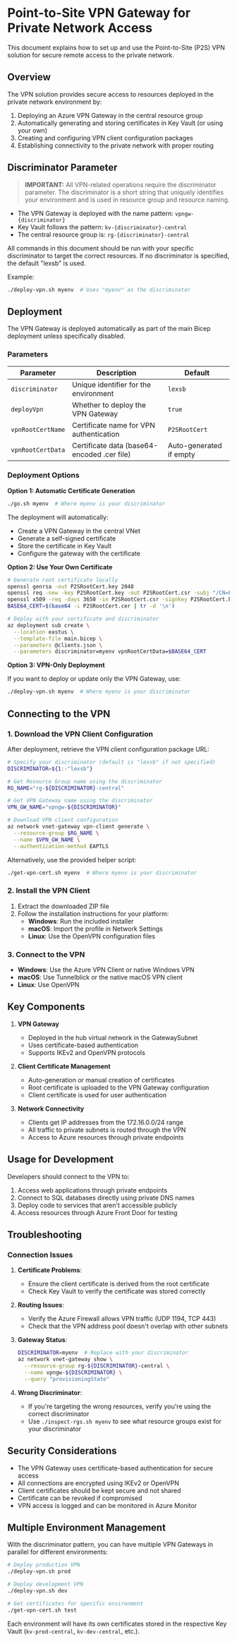 # Point-to-Site VPN Gateway for Private Network Access

This document explains how to set up and use the Point-to-Site (P2S) VPN solution for secure remote access to the private network.

## Overview

The VPN solution provides secure access to resources deployed in the private network environment by:

1. Deploying an Azure VPN Gateway in the central resource group
2. Automatically generating and storing certificates in Key Vault (or using your own)
3. Creating and configuring VPN client configuration packages
4. Establishing connectivity to the private network with proper routing

## Discriminator Parameter

> **IMPORTANT:** All VPN-related operations require the discriminator parameter. The discriminator is a short string that uniquely identifies your environment and is used in resource group and resource naming.

- The VPN Gateway is deployed with the name pattern: `vpngw-{discriminator}`
- Key Vault follows the pattern: `kv-{discriminator}-central`
- The central resource group is: `rg-{discriminator}-central`

All commands in this document should be run with your specific discriminator to target the correct resources. If no discriminator is specified, the default "lexsb" is used.

Example:
```bash
./deploy-vpn.sh myenv  # Uses "myenv" as the discriminator
```

## Deployment

The VPN Gateway is deployed automatically as part of the main Bicep deployment unless specifically disabled.

### Parameters

| Parameter | Description | Default |
|-----------|-------------|---------|
| `discriminator` | Unique identifier for the environment | `lexsb` |
| `deployVpn` | Whether to deploy the VPN Gateway | `true` |
| `vpnRootCertName` | Certificate name for VPN authentication | `P2SRootCert` |
| `vpnRootCertData` | Certificate data (base64-encoded .cer file) | Auto-generated if empty |

### Deployment Options

**Option 1: Automatic Certificate Generation**

```bash
./go.sh myenv  # Where myenv is your discriminator
```

The deployment will automatically:
- Create a VPN Gateway in the central VNet
- Generate a self-signed certificate
- Store the certificate in Key Vault
- Configure the gateway with the certificate

**Option 2: Use Your Own Certificate**

```bash
# Generate root certificate locally
openssl genrsa -out P2SRootCert.key 2048
openssl req -new -key P2SRootCert.key -out P2SRootCert.csr -subj "/CN=P2SRootCert"
openssl x509 -req -days 3650 -in P2SRootCert.csr -signkey P2SRootCert.key -out P2SRootCert.cer
BASE64_CERT=$(base64 -i P2SRootCert.cer | tr -d '\n')

# Deploy with your certificate and discriminator
az deployment sub create \
  --location eastus \
  --template-file main.bicep \
  --parameters @clients.json \
  --parameters discriminator=myenv vpnRootCertData=$BASE64_CERT
```

**Option 3: VPN-Only Deployment**

If you want to deploy or update only the VPN Gateway, use:

```bash
./deploy-vpn.sh myenv  # Where myenv is your discriminator
```

## Connecting to the VPN

### 1. Download the VPN Client Configuration

After deployment, retrieve the VPN client configuration package URL:

```bash
# Specify your discriminator (default is "lexsb" if not specified)
DISCRIMINATOR=${1:-"lexsb"}

# Get Resource Group name using the discriminator
RG_NAME="rg-${DISCRIMINATOR}-central"

# Get VPN Gateway name using the discriminator
VPN_GW_NAME="vpngw-${DISCRIMINATOR}"

# Download VPN client configuration
az network vnet-gateway vpn-client generate \
  --resource-group $RG_NAME \
  --name $VPN_GW_NAME \
  --authentication-method EAPTLS
```

Alternatively, use the provided helper script:

```bash
./get-vpn-cert.sh myenv  # Where myenv is your discriminator
```

### 2. Install the VPN Client

1. Extract the downloaded ZIP file
2. Follow the installation instructions for your platform:
   - **Windows**: Run the included installer
   - **macOS**: Import the profile in Network Settings
   - **Linux**: Use the OpenVPN configuration files

### 3. Connect to the VPN

* **Windows**: Use the Azure VPN Client or native Windows VPN
* **macOS**: Use Tunnelblick or the native macOS VPN client
* **Linux**: Use OpenVPN

## Key Components

1. **VPN Gateway**
   - Deployed in the hub virtual network in the GatewaySubnet
   - Uses certificate-based authentication
   - Supports IKEv2 and OpenVPN protocols

2. **Client Certificate Management**
   - Auto-generation or manual creation of certificates
   - Root certificate is uploaded to the VPN Gateway configuration
   - Client certificate is used for user authentication

3. **Network Connectivity**
   - Clients get IP addresses from the 172.16.0.0/24 range
   - All traffic to private subnets is routed through the VPN
   - Access to Azure resources through private endpoints

## Usage for Development

Developers should connect to the VPN to:

1. Access web applications through private endpoints
2. Connect to SQL databases directly using private DNS names
3. Deploy code to services that aren't accessible publicly
4. Access resources through Azure Front Door for testing

## Troubleshooting

### Connection Issues

1. **Certificate Problems**:
   - Ensure the client certificate is derived from the root certificate
   - Check Key Vault to verify the certificate was stored correctly

2. **Routing Issues**:
   - Verify the Azure Firewall allows VPN traffic (UDP 1194, TCP 443)
   - Check that the VPN address pool doesn't overlap with other subnets

3. **Gateway Status**:
   ```bash
   DISCRIMINATOR=myenv  # Replace with your discriminator
   az network vnet-gateway show \
     --resource-group rg-${DISCRIMINATOR}-central \
     --name vpngw-${DISCRIMINATOR} \
     --query "provisioningState"
   ```

4. **Wrong Discriminator**:
   - If you're targeting the wrong resources, verify you're using the correct discriminator
   - Use `./inspect-rgs.sh myenv` to see what resource groups exist for your discriminator

## Security Considerations

* The VPN Gateway uses certificate-based authentication for secure access
* All connections are encrypted using IKEv2 or OpenVPN
* Client certificates should be kept secure and not shared
* Certificate can be revoked if compromised
* VPN access is logged and can be monitored in Azure Monitor

## Multiple Environment Management

With the discriminator pattern, you can have multiple VPN Gateways in parallel for different environments:

```bash
# Deploy production VPN
./deploy-vpn.sh prod

# Deploy development VPN
./deploy-vpn.sh dev

# Get certificates for specific environment
./get-vpn-cert.sh test
```

Each environment will have its own certificates stored in the respective Key Vault (`kv-prod-central`, `kv-dev-central`, etc.).